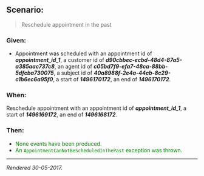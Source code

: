 ## Scenario:

> Reschedule appointment in the past

### Given:

- Appointment was scheduled with an appointment id of __*appointment_id_1*__, a customer id of __*d90cbbec-ecbd-48d4-87a5-a385aac737c8*__, an agent id of __*c05bd7f9-efa7-48ca-88bb-5dfcba730075*__, a subject id of __*40a8988f-2e4a-44cb-8c29-c1b6ec6a95f0*__, a start of __*1496170172*__, an end of __*1496170172*__.

### When:

Reschedule appointment with an appointment id of __*appointment_id_1*__, a start of __*1496169172*__, an end of __*1496168172*__.

### Then:

- <font style='color: green !important;'>None events have been produced.</font>
- <font style='color: green !important;'>An `AppointmentCanNotBeScheduledInThePast` exception was thrown.</font>

---
*Rendered 30-05-2017.*

